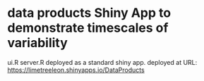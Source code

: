 # data products Shiny App to demonstrate timescales of variability
ui.R
server.R 
deployed as a standard shiny app.
deployed at URL: https://limetreeleon.shinyapps.io/DataProducts
